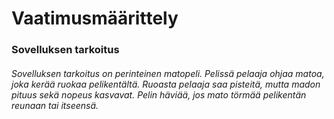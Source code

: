 # Vaatimusmäärittely

### Sovelluksen tarkoitus

###### Sovelluksen tarkoitus on perinteinen matopeli. Pelissä pelaaja ohjaa matoa, joka kerää ruokaa pelikentältä. Ruoasta pelaaja saa pisteitä, mutta madon pituus sekä nopeus kasvavat. Pelin häviää, jos mato törmää pelikentän reunaan tai itseensä.


